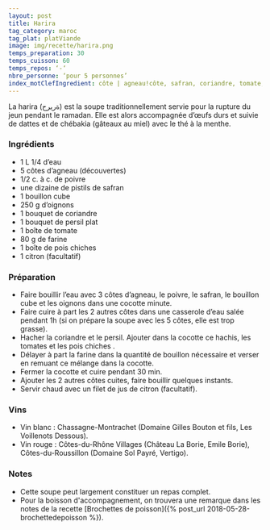 ```yaml
---
layout: post
title: Harira
tag_category: maroc
tag_plat: platViande
image: img/recette/harira.png
temps_preparation: 30
temps_cuisson: 60
temps_repos: ‘-‘
nbre_personne: ‘pour 5 personnes’
index_motClefIngredient: côte | agneau!côte, safran, coriandre, tomate, pois chiche
---
```

La harira (ةريرح) est la soupe traditionnellement servie pour la rupture du jeun pendant le ramadan. Elle est alors accompagnée d’œufs durs et suivie de dattes et de chébakia (gâteaux au miel) avec le thé à la menthe.

### Ingrédients
* 1 L 1/4 d’eau
* 5 côtes d’agneau (découvertes)
* 1/2 c. à c. de poivre
* une dizaine de pistils de safran
* 1 bouillon cube
* 250 g d’oignons
* 1 bouquet de coriandre
* 1 bouquet de persil plat
* 1 boîte de tomate
* 80 g de farine
* 1 boîte de pois chiches
* 1 citron (facultatif)

### Préparation
* Faire bouillir l’eau avec 3 côtes d’agneau, le poivre, le safran, le bouillon cube et les oignons dans une cocotte minute.
* Faire cuire à part les 2 autres côtes dans une casserole d’eau salée pendant 1h (si on prépare la soupe avec les 5 côtes, elle est trop grasse).
* Hacher la coriandre et le persil. Ajouter dans la cocotte ce hachis, les tomates et les pois chiches .
* Délayer à part la farine dans la quantité de bouillon nécessaire et verser en remuant ce mélange dans la cocotte.
* Fermer la cocotte et cuire pendant 30 min.
* Ajouter les 2 autres côtes cuites, faire bouillir quelques instants.
* Servir chaud avec un filet de jus de citron (facultatif).

### Vins
* Vin blanc : Chassagne-Montrachet (Domaine Gilles Bouton et fils, Les Voillenots Dessous).
* Vin rouge : Côtes-du-Rhône Villages (Château La Borie, Emile Borie), Côtes-du-Roussillon (Domaine Sol Payré, Vertigo).

### Notes
* Cette soupe peut largement constituer un repas complet.
* Pour la boisson d'accompagnement, on trouvera une remarque dans les notes de la recette [Brochettes de poisson]({% post_url 2018-05-28-brochettedepoisson %}).
